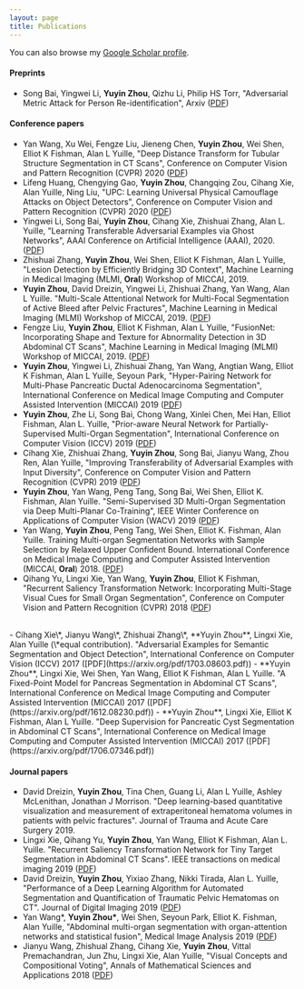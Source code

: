 ```yaml
---
layout: page
title: Publications
---
```


You can also browse my <a href="https://scholar.google.com/citations?hl=en&user=eiqVLC0AAAAJ" target="_blank">Google Scholar profile</a>.
<br />

#### Preprints
- Song Bai, Yingwei Li, **Yuyin Zhou**, Qizhu Li, Philip HS Torr, "Adversarial Metric Attack for Person Re-identification", Arxiv ([PDF](https://arxiv.org/pdf/1901.10650.pdf))

#### Conference papers
- Yan Wang, Xu Wei, Fengze Liu, Jieneng Chen, **Yuyin Zhou**, Wei Shen, Elliot K Fishman, Alan L Yuille, "Deep Distance Transform for Tubular Structure Segmentation in CT Scans", Conference on Computer Vision and Pattern Recognition (CVPR) 2020 ([PDF](https://arxiv.org/pdf/1912.03383.pdf))
- Lifeng Huang, Chengying Gao, **Yuyin Zhou**, Changqing Zou, Cihang Xie, Alan Yuille, Ning Liu, "UPC: Learning Universal Physical Camouflage Attacks on Object Detectors", Conference on Computer Vision and Pattern Recognition (CVPR) 2020 ([PDF](https://arxiv.org/pdf/1909.04326.pdf))
- Yingwei Li, Song Bai, **Yuyin Zhou**, Cihang Xie, Zhishuai Zhang, Alan L. Yuille, "Learning Transferable Adversarial Examples via Ghost Networks", AAAI Conference on Artificial Intelligence (AAAI), 2020. ([PDF](https://arxiv.org/pdf/1812.03413.pdf))
- Zhishuai Zhang, **Yuyin Zhou**, Wei Shen, Elliot K Fishman, Alan L Yuille, "Lesion Detection by Efficiently Bridging 3D Context", Machine Learning in Medical Imaging (MLMI, **Oral**) Workshop of MICCAI, 2019.
- **Yuyin Zhou**, David Dreizin, Yingwei Li, Zhishuai Zhang, Yan Wang, Alan L Yuille. "Multi-Scale Attentional Network for
Multi-Focal Segmentation of Active Bleed after Pelvic Fractures", Machine Learning in Medical Imaging (MLMI) Workshop of MICCAI, 2019. ([PDF](https://arxiv.org/pdf/1906.09540.pdf))
- Fengze Liu, **Yuyin Zhou**, Elliot K Fishman, Alan L Yuille, "FusionNet: Incorporating Shape and Texture for Abnormality Detection in 3D Abdominal CT Scans", Machine Learning in Medical Imaging (MLMI) Workshop of MICCAI, 2019. ([PDF](https://arxiv.org/pdf/1908.07654.pdf))
- **Yuyin Zhou**, Yingwei Li, Zhishuai Zhang, Yan Wang, Angtian Wang, Elliot K Fishman, Alan L Yuille, Seyoun Park, "Hyper-Pairing Network for Multi-Phase Pancreatic Ductal Adenocarcinoma Segmentation", International Conference on Medical Image Computing and Computer Assisted Intervention (MICCAI) 2019 ([PDF](https://arxiv.org/pdf/1909.00906.pdf))
- **Yuyin Zhou**, Zhe Li, Song Bai, Chong Wang, Xinlei Chen, Mei Han, Elliot Fishman, Alan L. Yuille, "Prior-aware Neural Network for Partially-Supervised Multi-Organ Segmentation", International Conference on Computer Vision (ICCV) 2019 ([PDF](https://arxiv.org/pdf/1904.06346.pdf))
- Cihang Xie, Zhishuai Zhang, **Yuyin Zhou**, Song Bai, Jianyu Wang, Zhou Ren, Alan Yuille, "Improving Transferability of Adversarial Examples with Input Diversity", Conference on Computer Vision and Pattern Recognition (CVPR) 2019 ([PDF](https://arxiv.org/pdf/1803.06978.pdf))
- **Yuyin Zhou**, Yan Wang, Peng Tang, Song Bai, Wei Shen, Elliot K. Fishman, Alan Yuille. "Semi-Supervised 3D Multi-Organ Segmentation via Deep Multi-Planar Co-Training", IEEE Winter Conference on Applications of Computer Vision (WACV) 2019 ([PDF](https://arxiv.org/pdf/1804.02586.pdf))
- Yan Wang, **Yuyin Zhou**, Peng Tang, Wei Shen, Elliot K. Fishman, Alan Yuille. Training Multi-organ Segmentation Networks with Sample Selection by Relaxed Upper Confident Bound. International Conference on Medical Image Computing and Computer Assisted Intervention (MICCAI, **Oral**) 2018. ([PDF](https://arxiv.org/pdf/1804.02595.pdf))
- Qihang Yu, Lingxi Xie, Yan Wang, **Yuyin Zhou**, Elliot K Fishman, "Recurrent Saliency Transformation Network:
Incorporating Multi-Stage Visual Cues for Small Organ Segmentation", Conference on Computer Vision and Pattern Recognition (CVPR) 2018 ([PDF](https://arxiv.org/pdf/1709.04518.pdf))
<br /> 
- Cihang Xie\*, Jianyu Wang\*, Zhishuai Zhang\*, **Yuyin Zhou**, Lingxi Xie, Alan Yuille (\*equal contribution). "Adversarial Examples for Semantic Segmentation and Object Detection", International Conference on Computer Vision (ICCV) 2017 ([PDF](https://arxiv.org/pdf/1703.08603.pdf))
- **Yuyin Zhou**, Lingxi Xie, Wei Shen, Yan Wang, Elliot K Fishman, Alan L Yuille. "A Fixed-Point Model for Pancreas Segmentation in Abdominal CT Scans", International Conference on Medical Image Computing and Computer Assisted Intervention (MICCAI) 2017 ([PDF](https://arxiv.org/pdf/1612.08230.pdf))
- **Yuyin Zhou**, Lingxi Xie, Elliot K Fishman, Alan L Yuille. "Deep Supervision for Pancreatic
Cyst Segmentation in Abdominal CT Scans", International Conference on Medical Image Computing and Computer Assisted Intervention (MICCAI) 2017 ([PDF](https://arxiv.org/pdf/1706.07346.pdf))
<br /> 

#### Journal papers
- David Dreizin, **Yuyin Zhou**, Tina Chen, Guang Li, Alan L Yuille, Ashley McLenithan, Jonathan J Morrison. "Deep learning-based quantitative visualization and measurement of extraperitoneal hematoma volumes in patients with pelvic fractures". Journal of Trauma and Acute Care Surgery 2019.
- Lingxi Xie, Qihang Yu, **Yuyin Zhou**, Yan Wang, Elliot K Fishman, Alan L. Yuille. "Recurrent Saliency Transformation Network for Tiny Target Segmentation in Abdominal CT Scans". IEEE transactions on medical imaging 2019 ([PDF](https://ieeexplore.ieee.org/abstract/document/8769868))
- David Dreizin, **Yuyin Zhou**, Yixiao Zhang, Nikki Tirada, Alan L. Yuille, "Performance of a Deep Learning Algorithm for Automated Segmentation and Quantification of Traumatic Pelvic Hematomas on CT". Journal of Digital Imaging 2019 ([PDF](https://link.springer.com/article/10.1007/s10278-019-00207-1))
- Yan Wang\*, **Yuyin Zhou\***, Wei Shen, Seyoun Park, Elliot K. Fishman, Alan Yuille, "Abdominal multi-organ segmentation with organ-attention networks and statistical fusion", Medical Image Analysis 2019 ([PDF](https://doi.org/10.1016/j.media.2019.04.005))
- Jianyu Wang, Zhishual Zhang, Cihang Xie, <b>Yuyin Zhou</b>, Vittal Premachandran, Jun Zhu, Lingxi Xie, Alan Yuille, "Visual Concepts and Compositional Voting", Annals of Mathematical Sciences and Applications 2018 ([PDF](https://arxiv.org/pdf/1711.04451.pdf))

